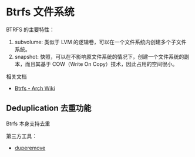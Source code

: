 # Btrfs 文件系统

BTRFS 的主要特性：

1. subvolume: 类似于 LVM 的逻辑卷，可以在一个文件系统内创建多个子文件系统。
2. snapshot: 快照，可以在不影响原文件系统的情况下，创建一个文件系统的副本，而且其基于 COW（Write On Copy）技术，因此占用的空间很小。

相关文档

- [Btrfs - Arch Wiki](https://wiki.archlinuxcn.org/zh-hans/Btrfs)

## Deduplication 去重功能

Btrfs 本身支持去重

第三方工具：

- [duperemove](https://github.com/markfasheh/duperemove)
